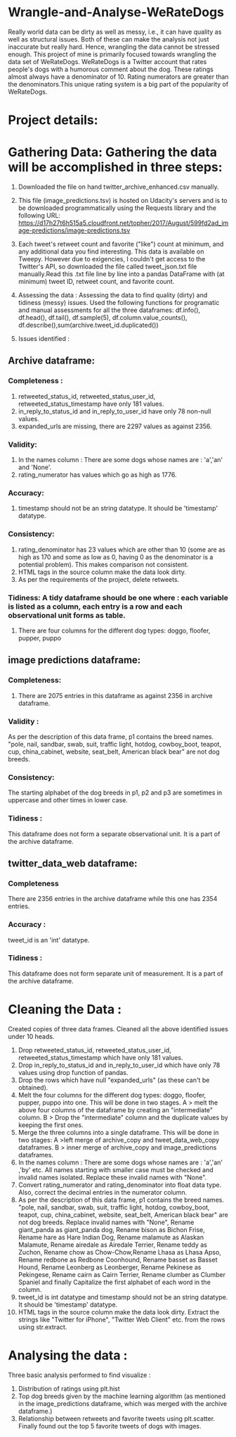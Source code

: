 # Wrangle-and-Analyse-WeRateDogs
Really world data can be dirty as well as messy, i.e., it can have quality as well as structural issues. Both of these can make the analysis not just inaccurate but really hard. Hence, wrangling the data cannot be stressed enough. This project of mine is primarily focused towards wrangling the data set of WeRateDogs. WeRateDogs is a Twitter account that rates people's dogs with a humorous comment about the dog. These ratings almost always have a denominator of 10.  Rating numerators are greater than the denominators.This unique rating system is a big part of the popularity of WeRateDogs.


# Project details:
# Gathering Data: Gathering the data will be accomplished in three steps:

1.  Downloaded the file on hand twitter_archive_enhanced.csv manually.
2.  This file (image_predictions.tsv) is hosted on Udacity's servers and is to be downloaded programmatically using the Requests library and the following URL: https://d17h27t6h515a5.cloudfront.net/topher/2017/August/599fd2ad_image-predictions/image-predictions.tsv
3.  Each tweet's retweet count and favorite ("like") count at minimum, and any additional data you find interesting. This data is available on Tweepy. However due to exigencies, I couldn't get access to the Twitter's API, so downloaded the file called tweet_json.txt file manually.Read this .txt file line by line into a pandas DataFrame with (at minimum) tweet ID, retweet count, and favorite count.

2. Assessing the data :
Assessing the data to find quality (dirty) and tidiness (messy) issues. Used the following functions for programatic and manual assessments for all the three dataframes:
df.info(), df.head(), df.tail(), df.sample(5), df.column.value_counts(), df.describe(),sum(archive.tweet_id.duplicated())

3. Issues identified :

## Archive dataframe:
### Completeness :

1. retweeted_status_id, retweeted_status_user_id, retweeted_status_timestamp have only 181 values.
2. in_reply_to_status_id and in_reply_to_user_id have only 78 non-null values.
3. expanded_urls are missing, there are 2297 values as against 2356.

### Validity:

1. In the names column : There are some dogs whose names are : 'a','an' and 'None'.
2. rating_numerator has values which go as high as 1776.

### Accuracy: 
1. timestamp should not be an string datatype. It should be 'timestamp' datatype.


### Consistency:

1. rating_denominator has 23 values which are other than 10 (some are as high as 170 and some as low as 0, having 0 as the denominator is a potential problem). This makes comparison not consistent.
2. HTML tags in the source column make the data look dirty.
3. As per the requirements of the project, delete retweets.

### Tidiness: A tidy dataframe should be one where : each variable is listed as a column, each entry is a row and each observational unit forms as table.

1. There are four columns for the different dog types: doggo, floofer, pupper, puppo

## image predictions dataframe:
### Completeness:

1. There are 2075 entries in this dataframe as against 2356 in archive dataframe.

### Validity :

As per the description of this data frame, p1 contains the breed names. "pole, nail, sandbar, swab, suit, traffic light, hotdog, cowboy_boot, teapot, cup, china_cabinet, website, seat_belt, American black bear" are not dog breeds.


### Consistency:

The starting alphabet of the dog breeds in p1, p2 and p3 are sometimes in uppercase and other times in lower case.

### Tidiness :

This dataframe does not form a separate observational unit. It is a part of the archive dataframe.

## twitter_data_web dataframe:

### Completeness

There are 2356 entries in the archive dataframe while this one has 2354 entries.

### Accuracy :

tweet_id is an 'int' datatype.

### Tidiness :

This dataframe does not form separate unit of measurement. It is a part of the archive dataframe.

# Cleaning the Data :
Created copies of three data frames. Cleaned all the above identified issues under 10 heads.

1. Drop retweeted_status_id, retweeted_status_user_id, retweeted_status_timestamp which have only 181 values.
2. Drop in_reply_to_status_id and in_reply_to_user_id which have only 78 values using drop function of pandas.
3. Drop the rows which have null "expanded_urls" (as these can't be obtained).
4. Melt the four columns for the different dog types: doggo, floofer, pupper, puppo into one. This will be done in two stages. A > melt the above four columns of the dataframe by creating an "intermediate" column. B > Drop the "intermediate" column and the duplicate values by keeping the first ones.
5. Merge the three columns into a single dataframe. This will be done in two stages: A >left merge of archive_copy and tweet_data_web_copy dataframes. B > inner merge of archive_copy and image_predictions dataframes.
6. In the names column : There are some dogs whose names are : 'a','an' ,'by' etc. All names starting with smaller case must be checked and invalid names isolated. Replace these invalid names with "None".
7. Convert rating_numerator and rating_denominator into float data type. Also, correct the decimal entries in the numerator column.
8. As per the description of this data frame, p1 contains the breed names. "pole, nail, sandbar, swab, suit, traffic light, hotdog, cowboy_boot, teapot, cup, china_cabinet, website, seat_belt, American black bear" are not dog breeds. Replace invalid names with "None", Rename giant_panda as giant_panda dog, Rename bison as Bichon Frise, Rename hare as Hare Indian Dog, Rename malamute as Alaskan Malamute, Rename airedale as Airedale Terrier, Rename teddy as Zuchon, Rename chow as Chow-Chow,Rename Lhasa as Lhasa Apso, Rename redbone as Redbone Coonhound, Rename basset as Basset Hound, Rename Leonberg as Leonberger, Rename Pekinese as Pekingese, Rename cairn as Cairn Terrier, Rename clumber as Clumber Spaniel and finally Capitalize the first alphabet of each word in the column.
9. tweet_id is int datatype and timestamp should not be an string datatype. It should be 'timestamp' datatype.
10. HTML tags in the source column make the data look dirty. Extract the strings like "Twitter for iPhone", "Twitter Web Client" etc. from the rows using str.extract.

# Analysing the data :
Three basic analysis performed to find visualize :

1. Distribution of ratings using plt.hist
2. Top dog breeds given by the machine learning algorithm (as mentioned in the image_predictions dataframe, which was merged with the archive dataframe.)
3. Relationship between retweets and favorite tweets using plt.scatter.
Finally found out the top 5 favorite tweets of dogs with images.
